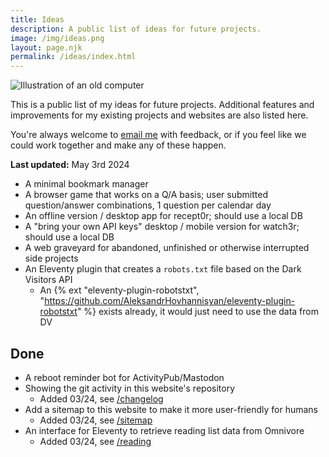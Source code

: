 ```yaml
---
title: Ideas
description: A public list of ideas for future projects.
image: /img/ideas.png
layout: page.njk
permalink: /ideas/index.html
---
```


<img src="/img/ideas.png" class="img-center img-fluid w100" alt="Illustration of an old computer">

This is a public list of my ideas for future projects. Additional features and improvements for my existing projects and websites are also listed here.

You're always welcome to [email me](mailto:ttntm@pm.me?subject=Ideas) with feedback, or if you feel like we could work together and make any of these happen.

**Last updated:** May 3rd 2024

- A minimal bookmark manager
- A browser game that works on a Q/A basis; user submitted question/answer combinations, 1 question per calendar day
- An offline version / desktop app for recept0r; should use a local DB
- A "bring your own API keys" desktop / mobile version for watch3r; should use a local DB
- A web graveyard for abandoned, unfinished or otherwise interrupted side projects
- An Eleventy plugin that creates a `robots.txt` file based on the Dark Visitors API
    - An {% ext "eleventy-plugin-robotstxt", "https://github.com/AleksandrHovhannisyan/eleventy-plugin-robotstxt" %} exists already, it would just need to use the data from DV

<div class="hr shadow mt2"></div>

## Done

- A reboot reminder bot for ActivityPub/Mastodon
- Showing the git activity in this website's repository
    - Added 03/24, see [/changelog](/changelog/#timeline)
- Add a sitemap to this website to make it more user-friendly for humans
    - Added 03/24, see [/sitemap](/sitemap/)
- An interface for Eleventy to retrieve reading list data from Omnivore
    - Added 03/24, see [/reading](/reading/)
